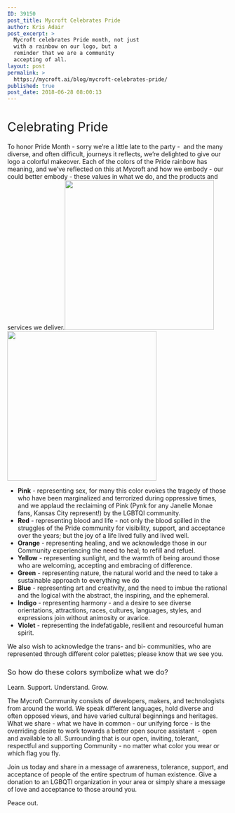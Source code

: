 ```yaml
---
ID: 39150
post_title: Mycroft Celebrates Pride
author: Kris Adair
post_excerpt: >
  Mycroft celebrates Pride month, not just
  with a rainbow on our logo, but a
  reminder that we are a community
  accepting of all.
layout: post
permalink: >
  https://mycroft.ai/blog/mycroft-celebrates-pride/
published: true
post_date: 2018-06-28 08:00:13
---
```

<h1><span style="font-weight: 400;">Celebrating Pride</span></h1>
<span style="font-weight: 400;">To honor Pride Month - sorry we’re a little late to the party -  and the many diverse, and often difficult, journeys it reflects, we’re delighted to give our logo a colorful makeover. Each of the colors of the Pride rainbow has meaning, and we’ve reflected on this at Mycroft and how we embody - our could better embody - these values in what we do, and the products and services we deliver.</span><span style="font-weight: 400;"><a href="https://mycroft.ai/wp-content/uploads/2018/06/mycroft-logo-stacked-gay-pride-rainbow-bg.png"><img class="size-full wp-image-39154 alignnone" src="https://mycroft.ai/wp-content/uploads/2018/06/mycroft-logo-stacked-gay-pride-rainbow-bg.png" alt="" width="340" height="340" /></a><a href="https://mycroft.ai/wp-content/uploads/2018/06/mycroft-logo-stacked-gay-pride-white-bg.png"><img class="size-full wp-image-39155 alignright" src="https://mycroft.ai/wp-content/uploads/2018/06/mycroft-logo-stacked-gay-pride-white-bg.png" alt="" width="340" height="340" /></a></span>
<ul>
 	<li style="font-weight: 400;"><b>Pink</b><span style="font-weight: 400;"> - representing sex, for many this color evokes the tragedy of those who have been marginalized and terrorized during oppressive times, and we applaud the reclaiming of Pink (Pynk for any Janelle Monae fans, Kansas City represent!) by the LGBTQI community. </span><span style="font-weight: 400;">
</span></li>
 	<li style="font-weight: 400;"><b>Red</b><span style="font-weight: 400;"> - representing blood and life - not only the blood spilled in the struggles of the Pride community for visibility, support, and acceptance over the years; but the joy of a life lived fully and lived well. </span><span style="font-weight: 400;">
</span></li>
 	<li style="font-weight: 400;"><b>Orange</b><span style="font-weight: 400;"> - representing healing, and we acknowledge those in our Community experiencing the need to heal; to refill and refuel. </span><span style="font-weight: 400;">
</span></li>
 	<li style="font-weight: 400;"><b>Yellow</b><span style="font-weight: 400;"> - representing sunlight, and the warmth of being around those who are welcoming, accepting and embracing of difference. </span><span style="font-weight: 400;">
</span></li>
 	<li style="font-weight: 400;"><b>Green</b><span style="font-weight: 400;"> - representing nature, the natural world and the need to take a sustainable approach to everything we do</span><span style="font-weight: 400;">
</span></li>
 	<li style="font-weight: 400;"><b>Blue</b><span style="font-weight: 400;"> - representing art and creativity, and the need to imbue the rational and the logical with the abstract, the inspiring, and the ephemeral. </span><span style="font-weight: 400;">
</span></li>
 	<li style="font-weight: 400;"><b>Indigo</b><span style="font-weight: 400;"> - representing harmony - and a desire to see diverse orientations, attractions, races, cultures, languages, styles, and expressions join without animosity or avarice. </span><span style="font-weight: 400;">
</span></li>
 	<li style="font-weight: 400;"><b>Violet</b><span style="font-weight: 400;"> - representing the indefatigable, resilient and resourceful human spirit.  </span></li>
</ul>
<span style="font-weight: 400;">We also wish to acknowledge the trans- and bi- communities, who are represented through different color palettes; please know that we see you. </span>
<h3><span style="font-weight: 400;">So how do these colors symbolize what we do? </span></h3>
<span style="font-weight: 400;">Learn. Support. Understand. Grow. </span>

<span style="font-weight: 400;">The Mycroft Community consists of developers, makers, and technologists from around the world. We speak different languages, hold diverse and often opposed views, and have varied cultural beginnings and heritages. What we share - what we have in common - our unifying force - is the overriding desire to work towards a better open source assistant  - open and available to all. Surrounding that is our open, inviting, tolerant, respectful and supporting Community - no matter what color you wear or which flag you fly. </span>

<span style="font-weight: 400;">Join us today and share in a message of awareness, tolerance, support, and acceptance of people of the entire spectrum of human existence. Give a donation to an LGBQTI organization in your area or simply share a message of love and acceptance to those around you. </span>

<span style="font-weight: 400;">Peace out. </span>